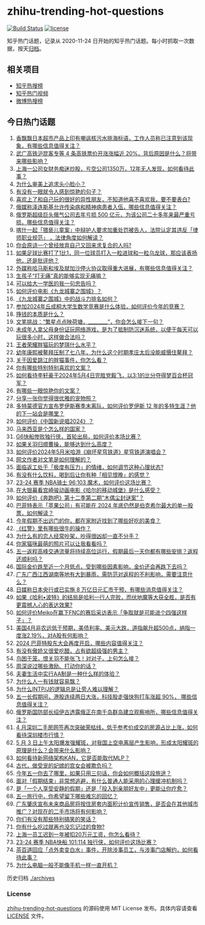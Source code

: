 # zhihu-trending-hot-questions

[![Build Status](https://github.com/justjavac/zhihu-trending-hot-questions/workflows/ci/badge.svg?branch=master)](https://github.com/justjavac/zhihu-trending-hot-questions/actions)
[![license](https://img.shields.io/github/license/justjavac/zhihu-trending-hot-questions)](https://github.com/justjavac/zhihu-trending-hot-questions/blob/master/LICENSE)

知乎热门话题，记录从 2020-11-24
日开始的知乎热门话题。每小时抓取一次数据，按天[归档](./archives)。

## 相关项目

- [知乎热搜榜](https://github.com/justjavac/zhihu-trending-top-search)
- [知乎热门视频](https://github.com/justjavac/zhihu-trending-hot-video)
- [微博热搜榜](https://github.com/justjavac/weibo-trending-hot-search)

## 今日热门话题

<!-- BEGIN -->
<!-- 最后更新时间 Sun May 05 2024 08:54:09 GMT+0800 (China Standard Time) -->

1. [香飘飘日本超市产品上印有嘲讽核污水排海标语，工作人员称已注意到该现象，有哪些信息值得关注？](https://www.zhihu.com/question/654957506)
1. [武广高铁沪昆客专等 4 条高铁票价开涨涨幅近 20%，背后原因是什么？将带来哪些影响？](https://www.zhihu.com/question/654868719)
1. [上海一公司女财务痴迷炒股，亏空公司1350万，12年无人发现，如何看待此事？](https://www.zhihu.com/question/654927138)
1. [为什么审美上追求头小脸小？](https://www.zhihu.com/question/296908297)
1. [有没有一眼就令人感到惊艳的句子？](https://www.zhihu.com/question/654931826)
1. [喜欢上了和自己玩的很好的异性朋友，不知道他喜不喜欢我，要不要表白?](https://www.zhihu.com/question/654620013)
1. [俄媒称泽连斯基允许传染病和精神病患者入伍，哪些信息值得关注？](https://www.zhihu.com/question/654951866)
1. [俄罗斯超级巨头俄气公司去年亏损 500 亿元，为该公司二十多年来最严重亏损，哪些信息值得关注？](https://www.zhihu.com/question/654945425)
1. [喀什一起「猥亵儿童案」中辩护人要求加重处罚被告人，法院认定其违反「律师职业规范」 ，法律角度如何解读？](https://www.zhihu.com/question/654374389)
1. [你会原谅一个曾经放弃自己又回来求复合的人吗?](https://www.zhihu.com/question/653311575)
1. [如果足球比赛打了1比1，同一位球员打入一粒进球和一粒乌龙球，那应该表扬他，还是批评他？](https://www.zhihu.com/question/654757724)
1. [外媒称哈马斯和埃及就加沙停火协议取得重大进展，有哪些信息值得关注？](https://www.zhihu.com/question/654954378)
1. [生孩子“打无痛”真的能够实现无痛嘛？](https://www.zhihu.com/question/654844192)
1. [可以给大一学医的我一句忠告吗？](https://www.zhihu.com/question/380846153)
1. [如何评价电影《九龙城寨之围城》？](https://www.zhihu.com/question/508378147)
1. [《九龙城寨之围城》中的战斗力排名如何？](https://www.zhihu.com/question/654514241)
1. [参加2024年丘成桐大学生数学竞赛是什么体验，如何评价今年的竞赛？](https://www.zhihu.com/question/654935358)
1. [挣钱的本质是什么？](https://www.zhihu.com/question/654516110)
1. [文笔挑战：“繁星点点映荷塘，________”，你会怎么接下一句？](https://www.zhihu.com/question/654807331)
1. [未成年人拿父母身份证玩网络游戏，是为了抵制防沉迷系统，以便于每天可以玩很多小时，这样做合法吗？](https://www.zhihu.com/question/654978296)
1. [王者荣耀胖猫玩的梦琪什么水平？](https://www.zhihu.com/question/654891196)
1. [幼年康熙被鳌拜压制了七八年，为什么这个时期孝庄太后没能威慑住鳌拜？](https://www.zhihu.com/question/654722676)
1. [关于因爱跳江的胖猫事件，你怎么看？](https://www.zhihu.com/question/654853344)
1. [你有哪些特别特别喜欢的文案？](https://www.zhihu.com/question/654843362)
1. [如何看待李轩豪于2024年5月4日完胜党毅飞，以3:1的比分夺得梦百合杯冠军？](https://www.zhihu.com/question/654953206)
1. [有哪些一眼惊艳你的文案？](https://www.zhihu.com/question/654882197)
1. [分享一张你觉得很优雅的宠物照？](https://www.zhihu.com/question/649238252)
1. [多特蒙德官方宣布罗伊斯赛季末离队，如何评价罗伊斯 12 年的多特生涯？他的下一站会是哪里？](https://www.zhihu.com/question/654886621)
1. [如何评价《中国新说唱2024》？](https://www.zhihu.com/question/654366562)
1. [马来西亚是个怎么样的国家？](https://www.zhihu.com/question/281121610)
1. [G6快船惨败独行侠，首轮出局，如何评价本场比赛？](https://www.zhihu.com/question/654935057)
1. [如果关羽归顺曹操，能够达到什么高度？](https://www.zhihu.com/question/654279724)
1. [如何评价2024年5月米哈游《崩坏星穹铁道》星穹铁道演唱会？](https://www.zhihu.com/question/654673515)
1. [网文作者对文笔是如何理解的？](https://www.zhihu.com/question/651012798)
1. [面临返工处于「极度有压力」的情绪，如何调节这种心理状态?](https://www.zhihu.com/question/654470003)
1. [有没有什么饮料，喝到后让你有种「相见恨晚」的感觉？](https://www.zhihu.com/question/653888693)
1. [23-24 赛季 NBA骑士 96:103 魔术，如何评价这场比赛？](https://www.zhihu.com/question/654919889)
1. [在大银幕看宫崎骏动画电影《哈尔的移动城堡》是什么感受？](https://www.zhihu.com/question/654509932)
1. [如何评价《奔跑吧》第十二季第二期“木偶尘封谜案”？](https://www.zhihu.com/question/654934965)
1. [巴菲特表示「苹果公司」有可能在 2024 年底仍然是伯克希尔最大的单一股票，如何解读？](https://www.zhihu.com/question/654977606)
1. [今年假期不出远门的你，都在家附近找到了哪些好吃的美食？](https://www.zhihu.com/question/652240779)
1. [《红警》里有哪些很牛的操作？](https://www.zhihu.com/question/266994288)
1. [为什么有的恋人经常吵架，吵得很凶却一直不分手？](https://www.zhihu.com/question/652658481)
1. [你家猫咪最萌的照片可以让我看看吗？](https://www.zhihu.com/question/428650300)
1. [五一返程高峰交通流量将持续高位运行，假期最后一天你都有哪些安排？返程还顺利吗？](https://www.zhihu.com/question/655009782)
1. [国际金价跌至近一个月低点，受到哪些因素影响，金价还会再跌下去吗？](https://www.zhihu.com/question/654970922)
1. [广东广西江西湖南等地有大到暴雨，需防范对返程的不利影响，需要注意什么？](https://www.zhihu.com/question/654928666)
1. [日媒称日本央行或已实施 8 万亿日元汇市干预，有哪些消息值得关注？](https://www.zhihu.com/question/654886951)
1. [如果《哈利•波特》的结局是哈利一行人完败，而伏地魔等大获全胜，是否有更震撼人心的表达效果?](https://www.zhihu.com/question/598397215)
1. [如何评价Meiko在赢下FNC的赛后采访表示「争取就是可能进个四强这样子」？](https://www.zhihu.com/question/654930936)
1. [美国4月非农远低于预期，美债利率、美元大跌，道指飙升超500点，纳指一度涨2.19%，对A股有何影响？](https://www.zhihu.com/question/654896046)
1. [2024 巴菲特股东大会再度开启，哪些内容值得关注？](https://www.zhihu.com/question/654478114)
1. [有没有傲娇又很爱吃醋，占有欲超级强的男主？](https://www.zhihu.com/question/650703886)
1. [鸟困于笼，恨关羽不能张飞！对对子，上句怎么接？](https://www.zhihu.com/question/29664165)
1. [周深说过哪些激励、打动你的话？](https://www.zhihu.com/question/620404765)
1. [夫妻生活中实行AA制是一种什么样的体验？](https://www.zhihu.com/question/30437940)
1. [为什么人一有钱就容易飘？](https://www.zhihu.com/question/654803171)
1. [为什么INTP/J的逻辑总是让旁人难以理解？](https://www.zhihu.com/question/653046644)
1. [五一长假期间，港股连续两日大涨，科技股走强快狗打车涨超 90%， 哪些信息值得关注？](https://www.zhihu.com/question/654923021)
1. [俄罗斯国防部长绍伊古透露俄正在南千岛群岛建立观察哨所，哪些信息值得关注？](https://www.zhihu.com/question/654926188)
1. [4 月深圳二手房网签再次突破荣枯线，低于参考价成交的房源占比上涨，如何看待深圳楼市行情？](https://www.zhihu.com/question/654922242)
1. [5 月 3 日上午太阳爆发强耀斑，对我国上空电离层产生影响，形成太阳耀斑的原理是什么？会带来什么影响？](https://www.zhihu.com/question/654851790)
1. [如何看待新网络架构KAN，它是否能取代MLP？](https://www.zhihu.com/question/654782153)
1. [古代，做受宠的妃嫔的宫女会被欺负吗？](https://www.zhihu.com/question/654478374)
1. [今年五一你去了哪里，如果只用三句话，你会如何概括这段旅途？](https://www.zhihu.com/question/654480489)
1. [面对「假期结束」非常想逃避，有什么普通人能采用的心理缓冲机制吗？](https://www.zhihu.com/question/654469996)
1. [是「一个人享受安静的假期」还是「投入到亲朋好友中」更能让你疗愈？](https://www.zhihu.com/question/654470008)
1. [五一旅行中，你希望留下哪些难忘的回忆？](https://www.zhihu.com/question/654035309)
1. [广东肇庆宣布未来商品房将按住房套内面积计价宣传销售，是否会在其他城市推广？对现在的二手市场将有何影响？](https://www.zhihu.com/question/654846418)
1. [你们有没有那些特别搞笑的笑话？](https://www.zhihu.com/question/454205391)
1. [你有什么吃过就再也没忘记过的食物?](https://www.zhihu.com/question/598544636)
1. [上海一员工迟到一年被扣20万元工资，你怎么看待？](https://www.zhihu.com/question/654891759)
1. [23-24 赛季 NBA快船 101:114 独行侠，如何评价这场比赛？](https://www.zhihu.com/question/654926499)
1. [茶百道回应「点外卖变白水」事件，开除涉事员工，与涉事门店解约，如何看待此事？](https://www.zhihu.com/question/654857080)
1. [为什么电脑一般不能像手机一样一直开机？](https://www.zhihu.com/question/619130012)

<!-- END -->

历史归档 [./archives](./archives)

### License

[zhihu-trending-hot-questions](https://github.com/justjavac/zhihu-trending-hot-questions)
的源码使用 MIT License 发布。具体内容请查看 [LICENSE](./LICENSE) 文件。

